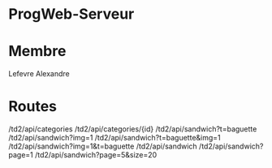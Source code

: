 # ProgWeb-Serveur

# Membre
Lefevre Alexandre

# Routes
/td2/api/categories
/td2/api/categories/{id}
/td2/api/sandwich?t=baguette
/td2/api/sandwich?img=1
/td2/api/sandwich?t=baguette&img=1
/td2/api/sandwich?img=1&t=baguette
/td2/api/sandwich
/td2/api/sandwich?page=1
/td2/api/sandwich?page=5&size=20 